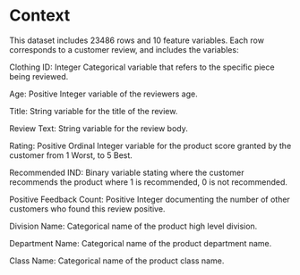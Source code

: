 # Context


This dataset includes 23486 rows and 10 feature variables. Each row corresponds to a customer review, and includes the variables:

Clothing ID: Integer Categorical variable that refers to the specific piece being reviewed.

Age: Positive Integer variable of the reviewers age.

Title: String variable for the title of the review.

Review Text: String variable for the review body.

Rating: Positive Ordinal Integer variable for the product score granted by the customer from 1 Worst, to 5 Best.

Recommended IND: Binary variable stating where the customer recommends the product where 1 is recommended, 0 is not recommended.

 Positive Feedback Count: Positive Integer documenting the number of other customers who found this review positive.
 
Division Name: Categorical name of the product high level division.

Department Name: Categorical name of the product department name.

Class Name: Categorical name of the product class name.


